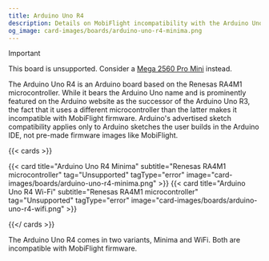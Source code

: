 ```yaml
---
title: Arduino Uno R4
description: Details on MobiFlight incompatibility with the Arduino Uno R4.
og_image: card-images/boards/arduino-uno-r4-minima.png
---
```


> [!IMPORTANT]
> This board is unsupported. Consider a [Mega 2560 Pro Mini](/boards/arduino-mega-2560-pro-mini/) instead.

The Arduino Uno R4 is an Arduino board based on the Renesas RA4M1 microcontroller.
While it bears the Arduino Uno name and is prominently featured on the Arduino website as the
successor of the Arduino Uno R3, the fact that it uses a different microcontroller than the
latter makes it incompatible with MobiFlight firmware. Arduino's advertised sketch compatibility
applies only to Arduino sketches the user builds in the Arduino IDE, not pre-made firmware images
like MobiFlight.

{{< cards >}}

{{< card title="Arduino Uno R4 Minima" subtitle="Renesas RA4M1 microcontroller" tag="Unsupported" tagType="error" image="card-images/boards/arduino-uno-r4-minima.png" >}}
{{< card title="Arduino Uno R4 Wi-Fi" subtitle="Renesas RA4M1 microcontroller" tag="Unsupported" tagType="error" image="card-images/boards/arduino-uno-r4-wifi.png" >}}

{{</ cards >}}

The Arduino Uno R4 comes in two variants, Minima and WiFi. Both are incompatible with MobiFlight firmware.
